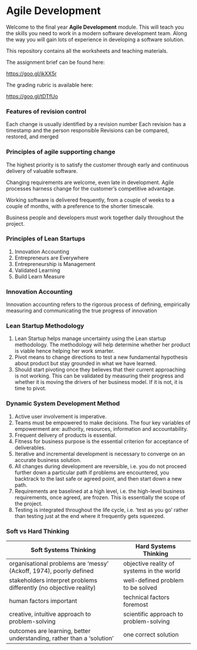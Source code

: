 # Agile Development

Welcome to the final year **Agile Development** module. This will teach you the skills you need to work in a modern software development team. Along the way you will gain lots of experience in developing a software solution.

This repository contains all the worksheets and teaching materials.

The assignment brief can be found here:

https://goo.gl/ikXX5r

The grading rubric is available here:

https://goo.gl/tDTfUo

### Features of revision control

Each change is usually identified by a revision number
Each revision has a timestamp and the person responsible
Revisions can be compared, restored, and merged

### Principles of agile supporting change

The highest priority is to satisfy the customer through early and continuous delivery of valuable software.

Changing requirements are welcome, even late in development. Agile processes harness change for the customer’s competitive advantage.

Working software is delivered frequently, from a couple of weeks to a couple of months, with a preference to the shorter timescale.

Business people and developers must work together daily throughout the project.

### Principles of Lean Startups

1. Innovation Accounting
2. Entrepreneurs are Everywhere
3. Entrepreneurship is Management
4. Validated Learning
5. Build Learn Measure


### Innovation Accounting

Innovation accounting refers to the rigorous process of defining, empirically measuring and communicating the true progress of innovation 

### Lean Startup Methodology

1. Lean Startup helps manage uncertainty using the Lean startup methodology. The methodology will help determine whether her product is viable hence helping her work smarter.
2. Pivot means to change directions to test a new fundamental hypothesis about product but stay grounded in what we have learned.
3. Should start pivoting once they believes that their current approaching is not working. This can be validated by measuring their progress and whether it is moving the drivers of her business model. If it is not, it is time to pivot.

### Dynamic System Development Method

1. Active user involvement is imperative.
2. Teams must be empowered to make decisions. The four key variables of empowerment are: authority, resources, information and accountability.
3. Frequent delivery of products is essential.
4. Fitness for business purpose is the essential criterion for acceptance of deliverables.
5. Iterative and incremental development is necessary to converge on an accurate business solution.
6. All changes during development are reversible, i.e. you do not proceed further down a particular path if problems are encountered, you backtrack to the last safe or agreed point, and then start down a new path.
7. Requirements are baselined at a high level, i.e. the high-level business requirements, once agreed, are frozen. This is essentially the scope of the project.
8. Testing is integrated throughout the life cycle, i.e. ‘test as you go’ rather than testing just at the end where it frequently gets squeezed.

### Soft vs Hard Thinking

| Soft Systems Thinking | Hard Systems Thinking |
| --- | --- |
| organisational problems are ‘messy’ (Ackoff, 1974), poorly defined | objective reality of systems in the world |
| stakeholders interpret problems differently (no objective reality) | well-defined problem to be solved |
| human factors important | technical factors foremost |
| creative, intuitive approach to problem-solving | scientific approach to problem-solving |
| outcomes are learning, better understanding, rather than a ‘solution’ | one correct solution|
